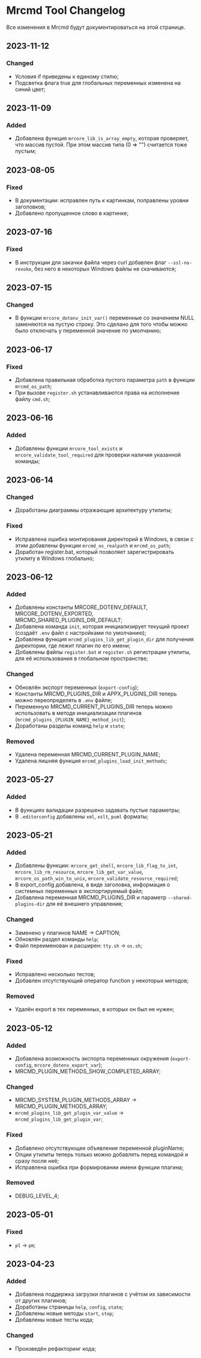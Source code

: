 # Mrcmd Tool Changelog
Все изменения в Mrcmd будут документироваться на этой странице.

## 2023-11-12
### Changed
- Условия if приведены к единому стилю;
- Подсветка флага true для глобальных переменных изменена на синий цвет;

## 2023-11-09
### Added
- Добавлена функция `mrcore_lib_is_array_empty`, которая проверяет, что массив пустой. При этом массив типа (0 => "") считается тоже пустым;

## 2023-08-05
### Fixed
- В документации: исправлен путь к картинкам, поправлены уровни заголовков;
- Добавлено пропущенное слово в картинке;

## 2023-07-16
### Fixed
- В инструкции для закачки файла через curl добавлен флаг `--ssl-no-revoke`, без него в некоторых Windows файлы не скачиваются;

## 2023-07-15
### Changed
- В функции `mrcore_dotenv_init_var()` переменные со значением NULL заменяются на пустую строку. Это сделано для того чтобы можно было отключать у переменной значение по умолчанию;

## 2023-06-17
### Fixed
- Добавлена правильная обработка пустого параметра `path` в функции `mrcmd_os_path`;
- При вызове `register.sh` устанавливаются права на исполнение файлу `cmd.sh`;

## 2023-06-16
### Added
- Добавлены функции `mrcore_tool_exists` и `mrcore_validate_tool_required` для проверки наличия указанной команды;

## 2023-06-14
### Changed
- Доработаны диаграммы отражающие архитектуру утилиты;

### Fixed
- Исправлена ошибка монтирования директорий в Windows, в связи с этим добавлены функции `mrcmd_os_realpath` и `mrcmd_os_path`;
- Доработан register.bat, который позволяет зарегистрировать утилиту в Windows глобально;

## 2023-06-12
### Added
- Добавлены константы MRCORE_DOTENV_DEFAULT, MRCORE_DOTENV_EXPORTED, MRCMD_SHARED_PLUGINS_DIR_DEFAULT;
- Добавлена команда `init`, которая инициализирует текущий проект (создаёт `.env` файл с настройками по умолчанию);
- Добавлена функция `mrcmd_plugins_lib_get_plugin_dir` для получения директории, где лежит плагин по его имени;
- Добавлены файлы `register.bat` и `register.sh` регистрации утилиты, для её использования в глобальном пространстве;

### Changed
- Обновлён экспорт переменных (`export-config`);
- Константы MRCMD_PLUGINS_DIR и APPX_PLUGINS_DIR теперь можно переопределять в `.env` файле;
- Переменную MRCMD_CURRENT_PLUGINS_DIR теперь можно использовать в методе инициализации плагинов (`mrcmd_plugins_{PLUGIN_NAME}_method_init`);
- Доработаны разделы команд `help` и `state`;

### Removed
- Удалена переменная MRCMD_CURRENT_PLUGIN_NAME;
- Удалена лишняя функция `mrcmd_plugins_load_init_methods`;

## 2023-05-27
### Added
- В функциях валидации разрешено задавать пустые параметры;
- В `.editorconfig` добавлены `xml`, `xslt`, `puml` форматы;

## 2023-05-21
### Added
- Добавлены функции: `mrcore_get_shell`, `mrcore_lib_flag_to_int`, `mrcore_lib_rm_resource`, `mrcore_lib_get_var_value`, `mrcore_os_path_win_to_unix`, `mrcore_validate_resource_required`;
- В export_config добавлена, в виде заголовка, информация о системных переменных в экспортируемый файл;
- Добавлена переменная MRCMD_PLUGINS_DIR и параметр `--shared-plugins-dir` для её внешнего управления;

### Changed
- Заменено у плагинов NAME -> CAPTION;
- Обновлён раздел команды `help`;
- Файл переименован и расширен: `tty.sh` -> `os.sh`;

### Fixed
- Исправлено несколько тестов;
- Добавлен отсутствующий оператор function у некоторых методов;

### Removed
- Удалён export в тех переменных, в которых он был не нужен;

## 2023-05-12
### Added
- Добавлена возможность экспорта переменных окружения (`export-config`, `mrcore_dotenv_export_var`);
- MRCMD_PLUGIN_METHODS_SHOW_COMPLETED_ARRAY;

### Changed
- MRCMD_SYSTEM_PLUGIN_METHODS_ARRAY -> MRCMD_PLUGIN_METHODS_ARRAY;
- `mrcmd_plugins_lib_get_plugin_var_value` -> `mrcmd_plugins_lib_get_plugin_var`;

### Fixed
- Добавлено отсутствующее объявление переменной pluginName;
- Опции утилиты теперь только можно добавлять перед командой и сразу после неё;
- Исправлена ошибка при формировании имени функции плагина;

### Removed
- DEBUG_LEVEL_4;

## 2023-05-01
### Fixed
- `pl` -> `pm`;

## 2023-04-23
### Added
- Добавлена поддержка загрузки плагинов с учётом их зависимости от других плагинов;
- Доработаны страницы `help`, `config`, `state`;
- Добавлены новые методы `start`, `stop`;
- Добавлены новые тесты кода;

### Changed
- Произведён рефакторинг кода;